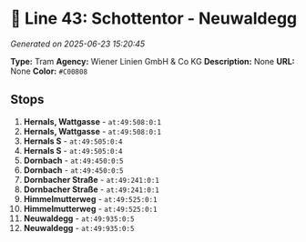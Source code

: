 # 🚊 Line 43: Schottentor - Neuwaldegg

*Generated on 2025-06-23 15:20:45*

**Type:** Tram
**Agency:** Wiener Linien GmbH & Co KG
**Description:** None
**URL:** None
**Color:** `#C00808`

## Stops

1. **Hernals, Wattgasse** - `at:49:508:0:1`
2. **Hernals, Wattgasse** - `at:49:508:0:1`
3. **Hernals S** - `at:49:505:0:4`
4. **Hernals S** - `at:49:505:0:4`
5. **Dornbach** - `at:49:450:0:5`
6. **Dornbach** - `at:49:450:0:5`
7. **Dornbacher Straße** - `at:49:241:0:1`
8. **Dornbacher Straße** - `at:49:241:0:1`
9. **Himmelmutterweg** - `at:49:525:0:1`
10. **Himmelmutterweg** - `at:49:525:0:1`
11. **Neuwaldegg** - `at:49:935:0:5`
12. **Neuwaldegg** - `at:49:935:0:5`